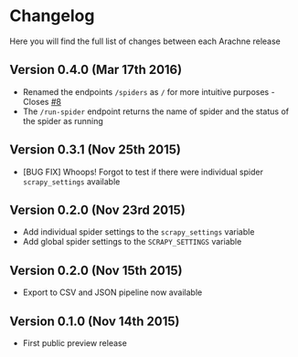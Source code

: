 Changelog
=========

Here you will find the full list of changes between each Arachne release

Version 0.4.0 (Mar 17th 2016)
-----------------------------
- Renamed the endpoints `/spiders` as `/` for more intuitive purposes - Closes [#8](https://github.com/kirankoduru/arachne/issues/8)
- The `/run-spider` endpoint returns the name of spider and the status of the spider as running

Version 0.3.1 (Nov 25th 2015)
-----------------------------
- [BUG FIX] Whoops! Forgot to test if there were individual spider `scrapy_settings` available

Version 0.2.0 (Nov 23rd 2015)
-----------------------------
- Add individual spider settings to the `scrapy_settings` variable 
- Add global spider settings to the `SCRAPY_SETTINGS` variable 

Version 0.2.0 (Nov 15th 2015)
-----------------------------
- Export to CSV and JSON pipeline now available 

Version 0.1.0 (Nov 14th 2015)
-----------------------------
- First public preview release
